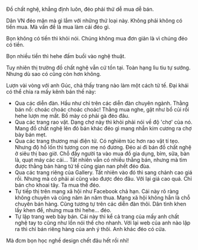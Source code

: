 Đồ chất nghệ, khẳng định luôn, đéo phải thứ dễ mua dễ bán. 

Dân VN đéo mặn mà gì lắm với những thứ loại này. Không phải không có tiền mua. Mà vấn đề là mua làm cái đéo gì. 

Bọn không có tiền thì khỏi nói. Chúng không mua đơn giản là vì chúng đéo có tiền. 

Bọn nhiều tiền thì hehe đấm buồi vào nghệ thuật.

Tuy nhiên thị trường đồ chất nghệ vẫn cứ tồn tại. Toàn hạng lìu tìu tự sướng. Nhưng dù sao có cũng còn hơn không.

Lượn vài vòng với anh Gúc, chả thấy trang nào làm một cách tử tế. Đại khái có thể chia ra mấy kênh bán thế này:

- Qua các diễn đàn. Hầu như chỉ trên các diễn đàn chuyên ngành. Thằng bán nổ: choác choác choác choác! Thằng mua nghe, gật như bổ củi rồi hehe lượn mẹ mất. Bố mày có phải gà đéo đâu.
- Qua các trang rao vặt. Dạng chợ này thì khỏi phải nói về độ 'chợ' của nó. Mang đồ chất nghệ lên đó bán khác đéo gì mang nhẫn kim cương ra chợ bày bán mẹt.
- Qua các trang thương mại điện tử. Có nghiêm túc hơn rao vặt tí tẹo. Nhưng độ hổ lốn thì tương con mẹ nó đương. Đéo ai đi bán đồ chất nghệ ở siêu thị bao giờ. Chỗ đấy người ta vào mua đồ gia dụng, bỉm, sữa, bàn là, quạt máy các cái... Tất nhiên vẫn có nhiều thằng bán, nhưng mà tìm được thằng bán hàng tử tế cũng gian nan phết đéo đùa.
- Qua các trang riêng của Gallery. Tất nhiên vào đó thì sang chảnh cao giá rồi. Nhưng mà có phải ai cũng vào được đéo đâu. Với lại giá cao quá. Chỉ bán cho khoai tây. Ta mua thế đéo.
- Tự tiếp thị trên mạng xã hội như Facebook chả hạn. Cái này rõ ràng không chuyên và cũng năm ăn năm thua. Mạng xã hội không hẳn là chỗ chuyên bán hàng. Cũng tương tự trên các diễn đàn thôi. Dân tình khen lấy khen để, nhưng mua thì hehe... đéo.
- Tự lập trang web bày bán. Cái này thì kể cả trang của mấy anh chất nghệ tay to cũng như lồn nói thế cho nhanh. Với lại web của  anh nào lập ra thì chỉ bán riêng hàng của anh ý thôi. Anh khác đéo có cửa.

Mà đcm bọn học nghề design chết đâu hết rồi nhỉ! 
